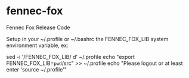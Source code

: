 fennec-fox
==========

Fennec Fox Release Code

Setup in your ~/.profile or ~/.bashrc the FENNEC_FOX_LIB
system environment variable, ex:

sed -i '/FENNEC_FOX_LIB/ d' ~/.profile
echo "export FENNEC_FOX_LIB=`pwd`/src" >> ~/.profile
echo "Please logout or at least enter 'source ~/.profile'"


